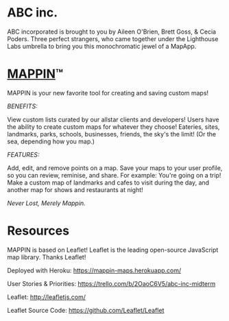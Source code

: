 # ABC inc. #
ABC incorporated is brought to you by Aileen O'Brien, Brett Goss, & Cecia Poders. Three perfect strangers, who came together under the Lighthouse Labs umbrella to bring you this monochromatic jewel of a MapApp.


# [MAPPIN](https://mappin-maps.herokuapp.com/)™ #
MAPPIN is your new favorite tool for creating and saving custom maps!

_BENEFITS:_

View custom lists curated by our allstar clients and developers!
Users have the ability to create custom maps for whatever they choose! Eateries, sites, landmarks, parks, schools, businesses, friends, the sky's the limit! (Or the sea, depending how you map.)

_FEATURES:_

Add, edit, and remove points on a map. Save your maps to your user profile, so you can review, reminise, and share. For example: You're going on a trip! Make a custom map of landmarks and cafes to visit during the day, and another map for shows and restaurants at night! 

_Never Lost, Merely Mappin._


# Resources #
MAPPIN is based on Leaflet! Leaflet is the leading open-source JavaScript map library. Thanks Leaflet!

Deployed with Heroku: https://mappin-maps.herokuapp.com/

User Stories & Priorities: https://trello.com/b/2OaoC6V5/abc-inc-midterm

Leaflet: http://leafletjs.com/

Leaflet Source Code: https://github.com/Leaflet/Leaflet
